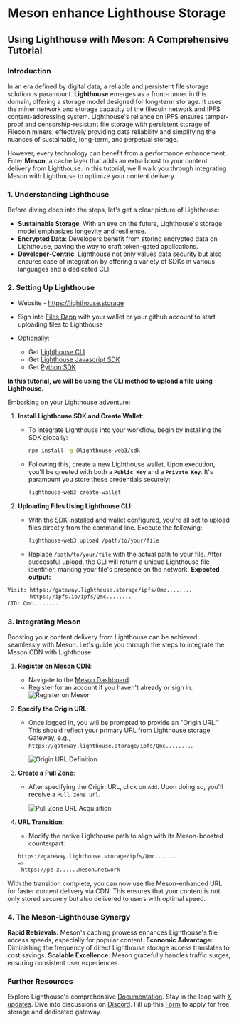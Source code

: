 # Meson enhance Lighthouse Storage

## **Using Lighthouse with Meson: A Comprehensive Tutorial**

### **Introduction**

In an era defined by digital data, a reliable and persistent file storage solution is paramount. **Lighthouse** emerges as a front-runner in this domain, offering a storage model designed for long-term storage. It uses the miner network and storage capacity of the filecoin network and IPFS content-addressing system.
Lighthouse's reliance on IPFS ensures tamper-proof and censorship-resistant file storage with persistent storage of Filecoin miners, effectively providing data reliability and simplifying the nuances of sustainable, long-term, and perpetual storage. 

However, every technology can benefit from a performance enhancement. Enter **Meson**, a cache layer that adds an extra boost to your content delivery from Lighthouse. In this tutorial, we'll walk you through integrating Meson with Lighthouse to optimize your content delivery.

### **1. Understanding Lighthouse**

Before diving deep into the steps, let's get a clear picture of Lighthouse:

- **Sustainable Storage**: With an eye on the future, Lighthouse's storage model emphasizes longevity and resilience.
- **Encrypted Data**: Developers benefit from storing encrypted data on Lighthouse, paving the way to craft token-gated applications.
- **Developer-Centric**: Lighthouse not only values data security but also ensures ease of integration by offering a variety of SDKs in various languages and a dedicated CLI.

### **2. Setting Up Lighthouse**

- Website - https://lighthouse.storage

- Sign into [Files Dapp](https://files.lighthouse.storage/) with your wallet or your github account to start uploading files to Lighthouse

- Optionally:

    * Get [Lighthouse CLI](https://lighthouse-1.gitbook.io/lighthouse-1/cli-tool/overview)
    * Get [Lighthouse Javascript SDK](https://lighthouse-1.gitbook.io/lighthouse-1/lighthouse-sdk/overview)
    * Get [Python SDK](https://pypi.org/project/lighthouseweb3/)

**In this tutorial, we will be using the CLI method to upload a file using Lighthouse.**

Embarking on your Lighthouse adventure:

1. **Install Lighthouse SDK and Create Wallet**:
    - To integrate Lighthouse into your workflow, begin by installing the SDK globally:
        
        ```bash
        npm install -g @lighthouse-web3/sdk
        ```

    - Following this, create a new Lighthouse wallet. Upon execution, you'll be greeted with both a **`Public Key`** and a **`Private Key`**. It's paramount you store these credentials securely:
        
        ```bash
        lighthouse-web3 create-wallet
        ```

2. **Uploading Files Using Lighthouse CLI**:
    - With the SDK installed and wallet configured, you're all set to upload files directly from the command line. Execute the following:
        
        ```bash
        lighthouse-web3 upload /path/to/your/file
        ```

    - Replace `/path/to/your/file` with the actual path to your file. After successful upload, the CLI will return a unique Lighthouse file identifier, marking your file's presence on the network.
**Expected output:**
```bash
Visit: https://gateway.lighthouse.storage/ipfs/Qmc........
       https://ipfs.io/ipfs/Qmc........
CID: Qmc........
```

### **3. Integrating Meson**

Boosting your content delivery from Lighthouse can be achieved seamlessly with Meson. Let's guide you through the steps to integrate the Meson CDN with Lighthouse:

1. **Register on Meson CDN**:
   - Navigate to the [Meson Dashboard](https://dashboard.meson.network/register).
   - Register for an account if you haven't already or sign in.
        ![Register on Meson](./images/using-01.png)

2. **Specify the Origin URL**:
   - Once logged in, you will be prompted to provide an "Origin URL." This should reflect your primary URL from Lighthouse storage Gateway, e.g., `https://gateway.lighthouse.storage/ipfs/Qmc........`.
   
     ![Origin URL Definition](./images/using-07.png)

3. **Create a Pull Zone**:
   - After specifying the Origin URL, click on `Add`. Upon doing so, you'll receive a `Pull zone url`.
   
     ![Pull Zone URL Acquisition](./images/using-08.png)

4. **URL Transition**:
   - Modify the native Lighthouse path to align with its Meson-boosted counterpart:

    ```bash
    https://gateway.lighthouse.storage/ipfs/Qmc........     
    =>
     https://pz-z......meson.network
    ```

With the transition complete, you can now use the Meson-enhanced URL for faster content delivery via CDN. This ensures that your content is not only stored securely but also delivered to users with optimal speed.

### **4. The Meson-Lighthouse Synergy**
**Rapid Retrievals:** Meson's caching prowess enhances Lighthouse's file access speeds, especially for popular content.
**Economic Advantage:** Diminishing the frequency of direct Lighthouse storage access translates to cost savings.
**Scalable Excellence:** Meson gracefully handles traffic surges, ensuring consistent user experiences.


### Further Resources
Explore Lighthouse's comprehensive [Documentation](https://www.lighthouse.storage/documentation).
Stay in the loop with [X updates](https://twitter.com/LighthouseWeb3).
Dive into discussions on [Discord](https://discord.com/invite/c4a4CGCdJG).
Fill up this [Form](https://airtable.com/shrPFC2TgojuOAYO4) to apply for free storage and dedicated gateway.
